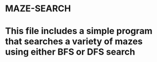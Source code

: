 # MAZE-SEARCH
# This file includes a simple program that searches a variety of mazes using either BFS or DFS search
